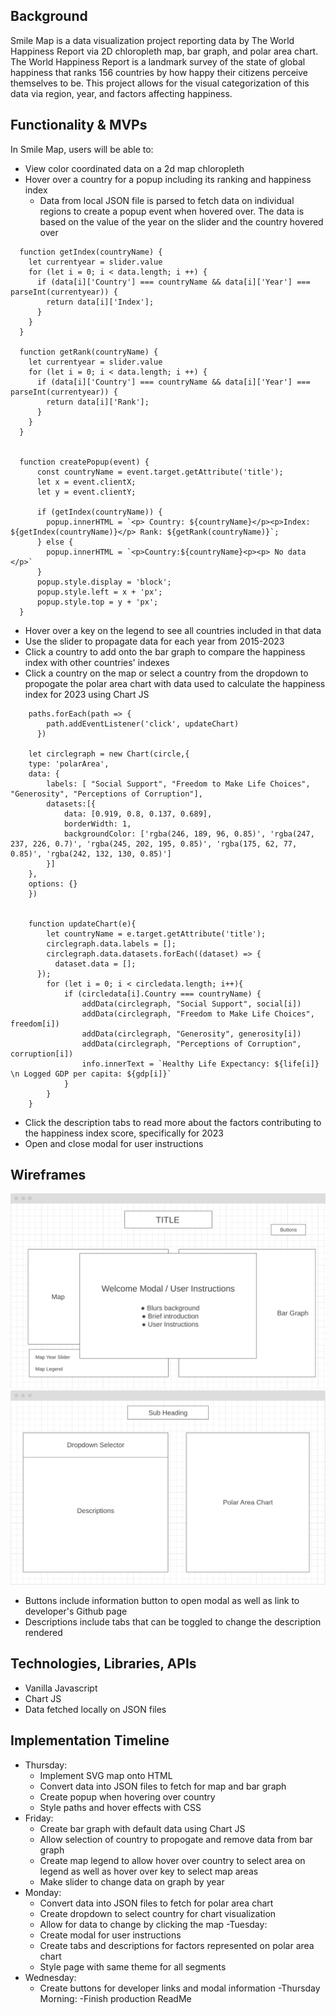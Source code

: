 ## Background
Smile Map is a data visualization project reporting data by The World Happiness Report via 2D chloropleth map, bar graph, and polar area chart. The World Happiness Report is a landmark survey of the state of global happiness that ranks 156 countries by how happy their citizens perceive themselves to be. This project allows for the visual categorization of this data via region, year, and factors affecting happiness. 

## Functionality & MVPs
In Smile Map, users will be able to:
- View color coordinated data on a 2d map chloropleth
- Hover over a country for a popup including its ranking and happiness index
    - Data from local JSON file is parsed to fetch data on individual regions to create a popup event when hovered over. The data is based on the value of the year on the slider and the country hovered over
``` 
  function getIndex(countryName) {
    let currentyear = slider.value
    for (let i = 0; i < data.length; i ++) {
      if (data[i]['Country'] === countryName && data[i]['Year'] === parseInt(currentyear)) {
        return data[i]['Index'];
      }
    }
  }

  function getRank(countryName) {
    let currentyear = slider.value
    for (let i = 0; i < data.length; i ++) {
      if (data[i]['Country'] === countryName && data[i]['Year'] === parseInt(currentyear)) {
        return data[i]['Rank'];
      }
    }
  }


  function createPopup(event) {
      const countryName = event.target.getAttribute('title');
      let x = event.clientX;  
      let y = event.clientY; 

      if (getIndex(countryName)) {
        popup.innerHTML = `<p> Country: ${countryName}</p><p>Index: ${getIndex(countryName)}</p> Rank: ${getRank(countryName)}`;
      } else {
        popup.innerHTML = `<p>Country:${countryName}<p><p> No data </p>`
      }
      popup.style.display = 'block';
      popup.style.left = x + 'px';
      popup.style.top = y + 'px';
  }
``` 
- Hover over a key on the legend to see all countries included in that data
- Use the slider to propagate data for each year from 2015-2023
- Click a country to add onto the bar graph to compare the happiness index with other countries' indexes
- Click a country on the map or select a country from the dropdown to propogate the polar area chart with data used to calculate the happiness index for 2023 using Chart JS
```
    paths.forEach(path => {
        path.addEventListener('click', updateChart)
      })

    let circlegraph = new Chart(circle,{
    type: 'polarArea',
    data: {
        labels: [ "Social Support", "Freedom to Make Life Choices", "Generosity", "Perceptions of Corruption"],
        datasets:[{
            data: [0.919, 0.8, 0.137, 0.689],
            borderWidth: 1,
            backgroundColor: ['rgba(246, 189, 96, 0.85)', 'rgba(247, 237, 226, 0.7)', 'rgba(245, 202, 195, 0.85)', 'rgba(175, 62, 77, 0.85)', 'rgba(242, 132, 130, 0.85)']
        }]
    },
    options: {}
    })


    function updateChart(e){
        let countryName = e.target.getAttribute('title');
        circlegraph.data.labels = [];
        circlegraph.data.datasets.forEach((dataset) => {
          dataset.data = [];
      });
        for (let i = 0; i < circledata.length; i++){
            if (circledata[i].Country === countryName) {
                addData(circlegraph, "Social Support", social[i])
                addData(circlegraph, "Freedom to Make Life Choices", freedom[i])
                addData(circlegraph, "Generosity", generosity[i])
                addData(circlegraph, "Perceptions of Corruption", corruption[i])
                info.innerText = `Healthy Life Expectancy: ${life[i]} \n Logged GDP per capita: ${gdp[i]}`
            }
        }
    }
```
- Click the description tabs to read more about the factors contributing to the happiness index score, specifically for 2023
- Open and close modal for user instructions 

## Wireframes
![Alt-text](wireframe1.png)
![Alt-text](wireframe2.png)

- Buttons include information button to open modal as well as link to developer's Github page
- Descriptions include tabs that can be toggled to change the description rendered 

## Technologies, Libraries, APIs
- Vanilla Javascript
- Chart JS
- Data fetched locally on JSON files

## Implementation Timeline
- Thursday: 
    - Implement SVG map onto HTML
    - Convert data into JSON files to fetch for map and bar graph
    - Create popup when hovering over country
    - Style paths and hover effects with CSS 
- Friday: 
    - Create bar graph with default data using Chart JS
    - Allow selection of country to propogate and remove data from bar graph
    - Create map legend to allow hover over country to select area on legend as well as hover over key to select map areas
    - Make slider to change data on graph by year
- Monday: 
    - Convert data into JSON files to fetch for polar area chart
    - Create dropdown to select country for chart visualization
    - Allow for data to change by clicking the map 
-Tuesday: 
    - Create modal for user instructions
    - Create tabs and descriptions for factors represented on polar area chart
    - Style page with same theme for all segments
- Wednesday: 
    - Create buttons for developer links and modal information
-Thursday Morning: 
    -Finish production ReadMe
